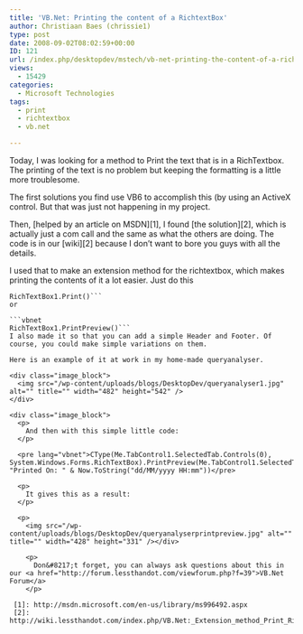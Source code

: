 ```yaml
---
title: 'VB.Net: Printing the content of a RichtextBox'
author: Christiaan Baes (chrissie1)
type: post
date: 2008-09-02T08:02:59+00:00
ID: 121
url: /index.php/desktopdev/mstech/vb-net-printing-the-content-of-a-richtex/
views:
  - 15429
categories:
  - Microsoft Technologies
tags:
  - print
  - richtextbox
  - vb.net

---
```

Today, I was looking for a method to Print the text that is in a RichTextbox. The printing of the text is no problem but keeping the formatting is a little more troublesome. 

The first solutions you find use VB6 to accomplish this (by using an ActiveX control. But that was just not happening in my project. 

Then, [helped by an article on MSDN][1], I found [the solution][2], which is actually just a com call and the same as what the others are doing. The code is in our [wiki][2] because I don&#8217;t want to bore you guys with all the details. 

I used that to make an extension method for the richtextbox, which makes printing the contents of it a lot easier. Just do this

```vbnet
RichTextBox1.Print()```
or 

```vbnet
RichTextBox1.PrintPreview()```
I also made it so that you can add a simple Header and Footer. Of course, you could make simple variations on them.

Here is an example of it at work in my home-made queryanalyser. 

<div class="image_block">
  <img src="/wp-content/uploads/blogs/DesktopDev/queryanalyser1.jpg" alt="" title="" width="482" height="542" />
</div>

<div class="image_block">
  <p>
    And then with this simple little code:
  </p>
  
  <pre lang="vbnet">CType(Me.TabControl1.SelectedTab.Controls(0), System.Windows.Forms.RichTextBox).PrintPreview(Me.TabControl1.SelectedTab.Text, "Printed On: " & Now.ToString("dd/MM/yyyy HH:mm"))</pre>
  
  <p>
    It gives this as a result:
  </p>
  
  <p>
    <img src="/wp-content/uploads/blogs/DesktopDev/queryanalyserprintpreview.jpg" alt="" title="" width="428" height="331" /></div> 
    
    <p>
      Don&#8217;t forget, you can always ask questions about this in our <a href="http://forum.lessthandot.com/viewforum.php?f=39">VB.Net Forum</a>
    </p>

 [1]: http://msdn.microsoft.com/en-us/library/ms996492.aspx
 [2]: http://wiki.lessthandot.com/index.php/VB.Net:_Extension_method_Print_RichTextBox